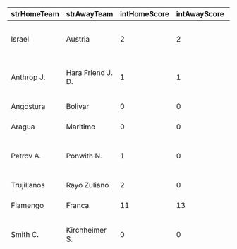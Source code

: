 | strHomeTeam   | strAwayTeam       | intHomeScore   | intAwayScore   | strStatus     | strCountry        | strLeague                          | strSport   | Rating   | TV Listing       |
|:--------------|:------------------|:---------------|:---------------|:--------------|:------------------|:-----------------------------------|:-----------|:---------|:-----------------|
| Israel        | Austria           | 2              | 2              | Set 5         | EUROPE            | Silver European League - Play Offs | volleyball | 58       | EuroVolleyTV     |
| Anthrop J.    | Hara Friend J. D. | 1              | 1              | Set 3         | ITF MEN - SINGLES | M15 San Diego, CA 3 (USA), hard    | tennis     | 34       | ITF Live Streams |
| Angostura     | Bolivar           | 0              | 0              | 69            | VENEZUELA         | Copa Venezuela                     | football   | 29       | -                |
| Aragua        | Maritimo          | 0              | 0              | 69            | VENEZUELA         | Copa Venezuela                     | football   | 23       | -                |
| Petrov A.     | Ponwith N.        | 1              | 0              | Set 2         | ITF MEN - SINGLES | M15 San Diego, CA 3 (USA), hard    | tennis     | 16       | ITF Live Streams |
| Trujillanos   | Rayo Zuliano      | 2              | 0              | 64            | VENEZUELA         | Copa Venezuela                     | football   | 6        | -                |
| Flamengo      | Franca            | 11             | 13             | 2nd Quarter 3 | BRAZIL            | NBB - Play Offs                    | basketball |          | YouTube          |
| Smith C.      | Kirchheimer S.    | 0              | 0              | Set 1         | ITF MEN - SINGLES | M15 San Diego, CA 3 (USA), hard    | tennis     |          | ITF Live Streams |
|               |                   |                |                |               |                   |                                    |            |          |                  |
|               |                   |                |                |               |                   |                                    |            |          |                  |
|               |                   |                |                |               |                   |                                    |            |          |                  |
|               |                   |                |                |               |                   |                                    |            |          |                  |
|               |                   |                |                |               |                   |                                    |            |          |                  |
|               |                   |                |                |               |                   |                                    |            |          |                  |
|               |                   |                |                |               |                   |                                    |            |          |                  |
|               |                   |                |                |               |                   |                                    |            |          |                  |
|               |                   |                |                |               |                   |                                    |            |          |                  |
|               |                   |                |                |               |                   |                                    |            |          |                  |
|               |                   |                |                |               |                   |                                    |            |          |                  |
|               |                   |                |                |               |                   |                                    |            |          |                  |
|               |                   |                |                |               |                   |                                    |            |          |                  |
|               |                   |                |                |               |                   |                                    |            |          |                  |
|               |                   |                |                |               |                   |                                    |            |          |                  |
|               |                   |                |                |               |                   |                                    |            |          |                  |
|               |                   |                |                |               |                   |                                    |            |          |                  |
|               |                   |                |                |               |                   |                                    |            |          |                  |
|               |                   |                |                |               |                   |                                    |            |          |                  |
|               |                   |                |                |               |                   |                                    |            |          |                  |
|               |                   |                |                |               |                   |                                    |            |          |                  |
|               |                   |                |                |               |                   |                                    |            |          |                  |
|               |                   |                |                |               |                   |                                    |            |          |                  |
|               |                   |                |                |               |                   |                                    |            |          |                  |
|               |                   |                |                |               |                   |                                    |            |          |                  |
|               |                   |                |                |               |                   |                                    |            |          |                  |
|               |                   |                |                |               |                   |                                    |            |          |                  |
|               |                   |                |                |               |                   |                                    |            |          |                  |
|               |                   |                |                |               |                   |                                    |            |          |                  |
|               |                   |                |                |               |                   |                                    |            |          |                  |
|               |                   |                |                |               |                   |                                    |            |          |                  |
|               |                   |                |                |               |                   |                                    |            |          |                  |
|               |                   |                |                |               |                   |                                    |            |          |                  |
|               |                   |                |                |               |                   |                                    |            |          |                  |
|               |                   |                |                |               |                   |                                    |            |          |                  |
|               |                   |                |                |               |                   |                                    |            |          |                  |
|               |                   |                |                |               |                   |                                    |            |          |                  |
|               |                   |                |                |               |                   |                                    |            |          |                  |
|               |                   |                |                |               |                   |                                    |            |          |                  |
|               |                   |                |                |               |                   |                                    |            |          |                  |
|               |                   |                |                |               |                   |                                    |            |          |                  |
|               |                   |                |                |               |                   |                                    |            |          |                  |
|               |                   |                |                |               |                   |                                    |            |          |                  |
|               |                   |                |                |               |                   |                                    |            |          |                  |
|               |                   |                |                |               |                   |                                    |            |          |                  |
|               |                   |                |                |               |                   |                                    |            |          |                  |
|               |                   |                |                |               |                   |                                    |            |          |                  |
|               |                   |                |                |               |                   |                                    |            |          |                  |
|               |                   |                |                |               |                   |                                    |            |          |                  |
|               |                   |                |                |               |                   |                                    |            |          |                  |
|               |                   |                |                |               |                   |                                    |            |          |                  |
|               |                   |                |                |               |                   |                                    |            |          |                  |
|               |                   |                |                |               |                   |                                    |            |          |                  |
|               |                   |                |                |               |                   |                                    |            |          |                  |
|               |                   |                |                |               |                   |                                    |            |          |                  |
|               |                   |                |                |               |                   |                                    |            |          |                  |
|               |                   |                |                |               |                   |                                    |            |          |                  |
|               |                   |                |                |               |                   |                                    |            |          |                  |
|               |                   |                |                |               |                   |                                    |            |          |                  |
|               |                   |                |                |               |                   |                                    |            |          |                  |
|               |                   |                |                |               |                   |                                    |            |          |                  |
|               |                   |                |                |               |                   |                                    |            |          |                  |
|               |                   |                |                |               |                   |                                    |            |          |                  |
|               |                   |                |                |               |                   |                                    |            |          |                  |
|               |                   |                |                |               |                   |                                    |            |          |                  |
|               |                   |                |                |               |                   |                                    |            |          |                  |
|               |                   |                |                |               |                   |                                    |            |          |                  |
|               |                   |                |                |               |                   |                                    |            |          |                  |
|               |                   |                |                |               |                   |                                    |            |          |                  |
|               |                   |                |                |               |                   |                                    |            |          |                  |
|               |                   |                |                |               |                   |                                    |            |          |                  |
|               |                   |                |                |               |                   |                                    |            |          |                  |
|               |                   |                |                |               |                   |                                    |            |          |                  |
|               |                   |                |                |               |                   |                                    |            |          |                  |
|               |                   |                |                |               |                   |                                    |            |          |                  |
|               |                   |                |                |               |                   |                                    |            |          |                  |
|               |                   |                |                |               |                   |                                    |            |          |                  |
|               |                   |                |                |               |                   |                                    |            |          |                  |
|               |                   |                |                |               |                   |                                    |            |          |                  |
|               |                   |                |                |               |                   |                                    |            |          |                  |
|               |                   |                |                |               |                   |                                    |            |          |                  |
|               |                   |                |                |               |                   |                                    |            |          |                  |
|               |                   |                |                |               |                   |                                    |            |          |                  |
|               |                   |                |                |               |                   |                                    |            |          |                  |
|               |                   |                |                |               |                   |                                    |            |          |                  |
|               |                   |                |                |               |                   |                                    |            |          |                  |
|               |                   |                |                |               |                   |                                    |            |          |                  |
|               |                   |                |                |               |                   |                                    |            |          |                  |
|               |                   |                |                |               |                   |                                    |            |          |                  |
|               |                   |                |                |               |                   |                                    |            |          |                  |
|               |                   |                |                |               |                   |                                    |            |          |                  |
|               |                   |                |                |               |                   |                                    |            |          |                  |
|               |                   |                |                |               |                   |                                    |            |          |                  |
|               |                   |                |                |               |                   |                                    |            |          |                  |
|               |                   |                |                |               |                   |                                    |            |          |                  |
|               |                   |                |                |               |                   |                                    |            |          |                  |
|               |                   |                |                |               |                   |                                    |            |          |                  |
|               |                   |                |                |               |                   |                                    |            |          |                  |
|               |                   |                |                |               |                   |                                    |            |          |                  |
|               |                   |                |                |               |                   |                                    |            |          |                  |
|               |                   |                |                |               |                   |                                    |            |          |                  |
|               |                   |                |                |               |                   |                                    |            |          |                  |
|               |                   |                |                |               |                   |                                    |            |          |                  |
|               |                   |                |                |               |                   |                                    |            |          |                  |
|               |                   |                |                |               |                   |                                    |            |          |                  |
|               |                   |                |                |               |                   |                                    |            |          |                  |
|               |                   |                |                |               |                   |                                    |            |          |                  |
|               |                   |                |                |               |                   |                                    |            |          |                  |
|               |                   |                |                |               |                   |                                    |            |          |                  |
|               |                   |                |                |               |                   |                                    |            |          |                  |
|               |                   |                |                |               |                   |                                    |            |          |                  |
|               |                   |                |                |               |                   |                                    |            |          |                  |
|               |                   |                |                |               |                   |                                    |            |          |                  |
|               |                   |                |                |               |                   |                                    |            |          |                  |
|               |                   |                |                |               |                   |                                    |            |          |                  |
|               |                   |                |                |               |                   |                                    |            |          |                  |
|               |                   |                |                |               |                   |                                    |            |          |                  |
|               |                   |                |                |               |                   |                                    |            |          |                  |
|               |                   |                |                |               |                   |                                    |            |          |                  |
|               |                   |                |                |               |                   |                                    |            |          |                  |
|               |                   |                |                |               |                   |                                    |            |          |                  |
|               |                   |                |                |               |                   |                                    |            |          |                  |
|               |                   |                |                |               |                   |                                    |            |          |                  |
|               |                   |                |                |               |                   |                                    |            |          |                  |
|               |                   |                |                |               |                   |                                    |            |          |                  |
|               |                   |                |                |               |                   |                                    |            |          |                  |
|               |                   |                |                |               |                   |                                    |            |          |                  |
|               |                   |                |                |               |                   |                                    |            |          |                  |
|               |                   |                |                |               |                   |                                    |            |          |                  |
|               |                   |                |                |               |                   |                                    |            |          |                  |
|               |                   |                |                |               |                   |                                    |            |          |                  |
|               |                   |                |                |               |                   |                                    |            |          |                  |
|               |                   |                |                |               |                   |                                    |            |          |                  |
|               |                   |                |                |               |                   |                                    |            |          |                  |
|               |                   |                |                |               |                   |                                    |            |          |                  |
|               |                   |                |                |               |                   |                                    |            |          |                  |
|               |                   |                |                |               |                   |                                    |            |          |                  |
|               |                   |                |                |               |                   |                                    |            |          |                  |
|               |                   |                |                |               |                   |                                    |            |          |                  |
|               |                   |                |                |               |                   |                                    |            |          |                  |
|               |                   |                |                |               |                   |                                    |            |          |                  |
|               |                   |                |                |               |                   |                                    |            |          |                  |
|               |                   |                |                |               |                   |                                    |            |          |                  |
|               |                   |                |                |               |                   |                                    |            |          |                  |
|               |                   |                |                |               |                   |                                    |            |          |                  |
|               |                   |                |                |               |                   |                                    |            |          |                  |
|               |                   |                |                |               |                   |                                    |            |          |                  |
|               |                   |                |                |               |                   |                                    |            |          |                  |
|               |                   |                |                |               |                   |                                    |            |          |                  |
|               |                   |                |                |               |                   |                                    |            |          |                  |
|               |                   |                |                |               |                   |                                    |            |          |                  |
|               |                   |                |                |               |                   |                                    |            |          |                  |
|               |                   |                |                |               |                   |                                    |            |          |                  |
|               |                   |                |                |               |                   |                                    |            |          |                  |
|               |                   |                |                |               |                   |                                    |            |          |                  |
|               |                   |                |                |               |                   |                                    |            |          |                  |
|               |                   |                |                |               |                   |                                    |            |          |                  |
|               |                   |                |                |               |                   |                                    |            |          |                  |
|               |                   |                |                |               |                   |                                    |            |          |                  |
|               |                   |                |                |               |                   |                                    |            |          |                  |
|               |                   |                |                |               |                   |                                    |            |          |                  |
|               |                   |                |                |               |                   |                                    |            |          |                  |
|               |                   |                |                |               |                   |                                    |            |          |                  |
|               |                   |                |                |               |                   |                                    |            |          |                  |
|               |                   |                |                |               |                   |                                    |            |          |                  |
|               |                   |                |                |               |                   |                                    |            |          |                  |
|               |                   |                |                |               |                   |                                    |            |          |                  |
|               |                   |                |                |               |                   |                                    |            |          |                  |
|               |                   |                |                |               |                   |                                    |            |          |                  |
|               |                   |                |                |               |                   |                                    |            |          |                  |
|               |                   |                |                |               |                   |                                    |            |          |                  |
|               |                   |                |                |               |                   |                                    |            |          |                  |
|               |                   |                |                |               |                   |                                    |            |          |                  |
|               |                   |                |                |               |                   |                                    |            |          |                  |
|               |                   |                |                |               |                   |                                    |            |          |                  |
|               |                   |                |                |               |                   |                                    |            |          |                  |
|               |                   |                |                |               |                   |                                    |            |          |                  |
|               |                   |                |                |               |                   |                                    |            |          |                  |
|               |                   |                |                |               |                   |                                    |            |          |                  |
|               |                   |                |                |               |                   |                                    |            |          |                  |
|               |                   |                |                |               |                   |                                    |            |          |                  |
|               |                   |                |                |               |                   |                                    |            |          |                  |
|               |                   |                |                |               |                   |                                    |            |          |                  |
|               |                   |                |                |               |                   |                                    |            |          |                  |
|               |                   |                |                |               |                   |                                    |            |          |                  |
|               |                   |                |                |               |                   |                                    |            |          |                  |
|               |                   |                |                |               |                   |                                    |            |          |                  |
|               |                   |                |                |               |                   |                                    |            |          |                  |
|               |                   |                |                |               |                   |                                    |            |          |                  |
|               |                   |                |                |               |                   |                                    |            |          |                  |
|               |                   |                |                |               |                   |                                    |            |          |                  |
|               |                   |                |                |               |                   |                                    |            |          |                  |
|               |                   |                |                |               |                   |                                    |            |          |                  |
|               |                   |                |                |               |                   |                                    |            |          |                  |
|               |                   |                |                |               |                   |                                    |            |          |                  |
|               |                   |                |                |               |                   |                                    |            |          |                  |
|               |                   |                |                |               |                   |                                    |            |          |                  |
|               |                   |                |                |               |                   |                                    |            |          |                  |
|               |                   |                |                |               |                   |                                    |            |          |                  |
|               |                   |                |                |               |                   |                                    |            |          |                  |
|               |                   |                |                |               |                   |                                    |            |          |                  |
|               |                   |                |                |               |                   |                                    |            |          |                  |
|               |                   |                |                |               |                   |                                    |            |          |                  |
|               |                   |                |                |               |                   |                                    |            |          |                  |
|               |                   |                |                |               |                   |                                    |            |          |                  |
|               |                   |                |                |               |                   |                                    |            |          |                  |
|               |                   |                |                |               |                   |                                    |            |          |                  |
|               |                   |                |                |               |                   |                                    |            |          |                  |
|               |                   |                |                |               |                   |                                    |            |          |                  |
|               |                   |                |                |               |                   |                                    |            |          |                  |
|               |                   |                |                |               |                   |                                    |            |          |                  |
|               |                   |                |                |               |                   |                                    |            |          |                  |
|               |                   |                |                |               |                   |                                    |            |          |                  |
|               |                   |                |                |               |                   |                                    |            |          |                  |
|               |                   |                |                |               |                   |                                    |            |          |                  |
|               |                   |                |                |               |                   |                                    |            |          |                  |
|               |                   |                |                |               |                   |                                    |            |          |                  |
|               |                   |                |                |               |                   |                                    |            |          |                  |
|               |                   |                |                |               |                   |                                    |            |          |                  |
|               |                   |                |                |               |                   |                                    |            |          |                  |
|               |                   |                |                |               |                   |                                    |            |          |                  |
|               |                   |                |                |               |                   |                                    |            |          |                  |
|               |                   |                |                |               |                   |                                    |            |          |                  |
|               |                   |                |                |               |                   |                                    |            |          |                  |
|               |                   |                |                |               |                   |                                    |            |          |                  |
|               |                   |                |                |               |                   |                                    |            |          |                  |
|               |                   |                |                |               |                   |                                    |            |          |                  |
|               |                   |                |                |               |                   |                                    |            |          |                  |
|               |                   |                |                |               |                   |                                    |            |          |                  |
|               |                   |                |                |               |                   |                                    |            |          |                  |
|               |                   |                |                |               |                   |                                    |            |          |                  |
|               |                   |                |                |               |                   |                                    |            |          |                  |
|               |                   |                |                |               |                   |                                    |            |          |                  |
|               |                   |                |                |               |                   |                                    |            |          |                  |
|               |                   |                |                |               |                   |                                    |            |          |                  |
|               |                   |                |                |               |                   |                                    |            |          |                  |
|               |                   |                |                |               |                   |                                    |            |          |                  |
|               |                   |                |                |               |                   |                                    |            |          |                  |
|               |                   |                |                |               |                   |                                    |            |          |                  |
|               |                   |                |                |               |                   |                                    |            |          |                  |
|               |                   |                |                |               |                   |                                    |            |          |                  |
|               |                   |                |                |               |                   |                                    |            |          |                  |
|               |                   |                |                |               |                   |                                    |            |          |                  |
|               |                   |                |                |               |                   |                                    |            |          |                  |
|               |                   |                |                |               |                   |                                    |            |          |                  |
|               |                   |                |                |               |                   |                                    |            |          |                  |
|               |                   |                |                |               |                   |                                    |            |          |                  |
|               |                   |                |                |               |                   |                                    |            |          |                  |
|               |                   |                |                |               |                   |                                    |            |          |                  |
|               |                   |                |                |               |                   |                                    |            |          |                  |
|               |                   |                |                |               |                   |                                    |            |          |                  |
|               |                   |                |                |               |                   |                                    |            |          |                  |
|               |                   |                |                |               |                   |                                    |            |          |                  |
|               |                   |                |                |               |                   |                                    |            |          |                  |
|               |                   |                |                |               |                   |                                    |            |          |                  |
|               |                   |                |                |               |                   |                                    |            |          |                  |
|               |                   |                |                |               |                   |                                    |            |          |                  |
|               |                   |                |                |               |                   |                                    |            |          |                  |
|               |                   |                |                |               |                   |                                    |            |          |                  |
|               |                   |                |                |               |                   |                                    |            |          |                  |
|               |                   |                |                |               |                   |                                    |            |          |                  |
|               |                   |                |                |               |                   |                                    |            |          |                  |
|               |                   |                |                |               |                   |                                    |            |          |                  |
|               |                   |                |                |               |                   |                                    |            |          |                  |
|               |                   |                |                |               |                   |                                    |            |          |                  |
|               |                   |                |                |               |                   |                                    |            |          |                  |
|               |                   |                |                |               |                   |                                    |            |          |                  |
|               |                   |                |                |               |                   |                                    |            |          |                  |
|               |                   |                |                |               |                   |                                    |            |          |                  |
|               |                   |                |                |               |                   |                                    |            |          |                  |
|               |                   |                |                |               |                   |                                    |            |          |                  |
|               |                   |                |                |               |                   |                                    |            |          |                  |
|               |                   |                |                |               |                   |                                    |            |          |                  |
|               |                   |                |                |               |                   |                                    |            |          |                  |
|               |                   |                |                |               |                   |                                    |            |          |                  |
|               |                   |                |                |               |                   |                                    |            |          |                  |
|               |                   |                |                |               |                   |                                    |            |          |                  |
|               |                   |                |                |               |                   |                                    |            |          |                  |
|               |                   |                |                |               |                   |                                    |            |          |                  |
|               |                   |                |                |               |                   |                                    |            |          |                  |
|               |                   |                |                |               |                   |                                    |            |          |                  |
|               |                   |                |                |               |                   |                                    |            |          |                  |
|               |                   |                |                |               |                   |                                    |            |          |                  |
|               |                   |                |                |               |                   |                                    |            |          |                  |
|               |                   |                |                |               |                   |                                    |            |          |                  |
|               |                   |                |                |               |                   |                                    |            |          |                  |
|               |                   |                |                |               |                   |                                    |            |          |                  |
|               |                   |                |                |               |                   |                                    |            |          |                  |
|               |                   |                |                |               |                   |                                    |            |          |                  |
|               |                   |                |                |               |                   |                                    |            |          |                  |
|               |                   |                |                |               |                   |                                    |            |          |                  |
|               |                   |                |                |               |                   |                                    |            |          |                  |
|               |                   |                |                |               |                   |                                    |            |          |                  |
|               |                   |                |                |               |                   |                                    |            |          |                  |
|               |                   |                |                |               |                   |                                    |            |          |                  |
|               |                   |                |                |               |                   |                                    |            |          |                  |
|               |                   |                |                |               |                   |                                    |            |          |                  |
|               |                   |                |                |               |                   |                                    |            |          |                  |
|               |                   |                |                |               |                   |                                    |            |          |                  |
|               |                   |                |                |               |                   |                                    |            |          |                  |
|               |                   |                |                |               |                   |                                    |            |          |                  |
|               |                   |                |                |               |                   |                                    |            |          |                  |
|               |                   |                |                |               |                   |                                    |            |          |                  |
|               |                   |                |                |               |                   |                                    |            |          |                  |
|               |                   |                |                |               |                   |                                    |            |          |                  |
|               |                   |                |                |               |                   |                                    |            |          |                  |
|               |                   |                |                |               |                   |                                    |            |          |                  |
|               |                   |                |                |               |                   |                                    |            |          |                  |
|               |                   |                |                |               |                   |                                    |            |          |                  |
|               |                   |                |                |               |                   |                                    |            |          |                  |
|               |                   |                |                |               |                   |                                    |            |          |                  |
|               |                   |                |                |               |                   |                                    |            |          |                  |
|               |                   |                |                |               |                   |                                    |            |          |                  |
|               |                   |                |                |               |                   |                                    |            |          |                  |
|               |                   |                |                |               |                   |                                    |            |          |                  |
|               |                   |                |                |               |                   |                                    |            |          |                  |
|               |                   |                |                |               |                   |                                    |            |          |                  |
|               |                   |                |                |               |                   |                                    |            |          |                  |
|               |                   |                |                |               |                   |                                    |            |          |                  |
|               |                   |                |                |               |                   |                                    |            |          |                  |
|               |                   |                |                |               |                   |                                    |            |          |                  |
|               |                   |                |                |               |                   |                                    |            |          |                  |
|               |                   |                |                |               |                   |                                    |            |          |                  |
|               |                   |                |                |               |                   |                                    |            |          |                  |
|               |                   |                |                |               |                   |                                    |            |          |                  |
|               |                   |                |                |               |                   |                                    |            |          |                  |
|               |                   |                |                |               |                   |                                    |            |          |                  |
|               |                   |                |                |               |                   |                                    |            |          |                  |
|               |                   |                |                |               |                   |                                    |            |          |                  |
|               |                   |                |                |               |                   |                                    |            |          |                  |
|               |                   |                |                |               |                   |                                    |            |          |                  |
|               |                   |                |                |               |                   |                                    |            |          |                  |
|               |                   |                |                |               |                   |                                    |            |          |                  |
|               |                   |                |                |               |                   |                                    |            |          |                  |
|               |                   |                |                |               |                   |                                    |            |          |                  |
|               |                   |                |                |               |                   |                                    |            |          |                  |
|               |                   |                |                |               |                   |                                    |            |          |                  |
|               |                   |                |                |               |                   |                                    |            |          |                  |
|               |                   |                |                |               |                   |                                    |            |          |                  |
|               |                   |                |                |               |                   |                                    |            |          |                  |
|               |                   |                |                |               |                   |                                    |            |          |                  |
|               |                   |                |                |               |                   |                                    |            |          |                  |
|               |                   |                |                |               |                   |                                    |            |          |                  |
|               |                   |                |                |               |                   |                                    |            |          |                  |
|               |                   |                |                |               |                   |                                    |            |          |                  |
|               |                   |                |                |               |                   |                                    |            |          |                  |
|               |                   |                |                |               |                   |                                    |            |          |                  |
|               |                   |                |                |               |                   |                                    |            |          |                  |
|               |                   |                |                |               |                   |                                    |            |          |                  |
|               |                   |                |                |               |                   |                                    |            |          |                  |
|               |                   |                |                |               |                   |                                    |            |          |                  |
|               |                   |                |                |               |                   |                                    |            |          |                  |
|               |                   |                |                |               |                   |                                    |            |          |                  |
|               |                   |                |                |               |                   |                                    |            |          |                  |
|               |                   |                |                |               |                   |                                    |            |          |                  |
|               |                   |                |                |               |                   |                                    |            |          |                  |
|               |                   |                |                |               |                   |                                    |            |          |                  |
|               |                   |                |                |               |                   |                                    |            |          |                  |
|               |                   |                |                |               |                   |                                    |            |          |                  |
|               |                   |                |                |               |                   |                                    |            |          |                  |
|               |                   |                |                |               |                   |                                    |            |          |                  |
|               |                   |                |                |               |                   |                                    |            |          |                  |
|               |                   |                |                |               |                   |                                    |            |          |                  |
|               |                   |                |                |               |                   |                                    |            |          |                  |
|               |                   |                |                |               |                   |                                    |            |          |                  |
|               |                   |                |                |               |                   |                                    |            |          |                  |
|               |                   |                |                |               |                   |                                    |            |          |                  |
|               |                   |                |                |               |                   |                                    |            |          |                  |
|               |                   |                |                |               |                   |                                    |            |          |                  |
|               |                   |                |                |               |                   |                                    |            |          |                  |
|               |                   |                |                |               |                   |                                    |            |          |                  |
|               |                   |                |                |               |                   |                                    |            |          |                  |
|               |                   |                |                |               |                   |                                    |            |          |                  |
|               |                   |                |                |               |                   |                                    |            |          |                  |
|               |                   |                |                |               |                   |                                    |            |          |                  |
|               |                   |                |                |               |                   |                                    |            |          |                  |
|               |                   |                |                |               |                   |                                    |            |          |                  |
|               |                   |                |                |               |                   |                                    |            |          |                  |
|               |                   |                |                |               |                   |                                    |            |          |                  |
|               |                   |                |                |               |                   |                                    |            |          |                  |
|               |                   |                |                |               |                   |                                    |            |          |                  |
|               |                   |                |                |               |                   |                                    |            |          |                  |
|               |                   |                |                |               |                   |                                    |            |          |                  |
|               |                   |                |                |               |                   |                                    |            |          |                  |
|               |                   |                |                |               |                   |                                    |            |          |                  |
|               |                   |                |                |               |                   |                                    |            |          |                  |
|               |                   |                |                |               |                   |                                    |            |          |                  |
|               |                   |                |                |               |                   |                                    |            |          |                  |
|               |                   |                |                |               |                   |                                    |            |          |                  |
|               |                   |                |                |               |                   |                                    |            |          |                  |
|               |                   |                |                |               |                   |                                    |            |          |                  |
|               |                   |                |                |               |                   |                                    |            |          |                  |
|               |                   |                |                |               |                   |                                    |            |          |                  |
|               |                   |                |                |               |                   |                                    |            |          |                  |
|               |                   |                |                |               |                   |                                    |            |          |                  |
|               |                   |                |                |               |                   |                                    |            |          |                  |
|               |                   |                |                |               |                   |                                    |            |          |                  |
|               |                   |                |                |               |                   |                                    |            |          |                  |
|               |                   |                |                |               |                   |                                    |            |          |                  |
|               |                   |                |                |               |                   |                                    |            |          |                  |
|               |                   |                |                |               |                   |                                    |            |          |                  |
|               |                   |                |                |               |                   |                                    |            |          |                  |
|               |                   |                |                |               |                   |                                    |            |          |                  |
|               |                   |                |                |               |                   |                                    |            |          |                  |
|               |                   |                |                |               |                   |                                    |            |          |                  |
|               |                   |                |                |               |                   |                                    |            |          |                  |
|               |                   |                |                |               |                   |                                    |            |          |                  |
|               |                   |                |                |               |                   |                                    |            |          |                  |
|               |                   |                |                |               |                   |                                    |            |          |                  |
|               |                   |                |                |               |                   |                                    |            |          |                  |
|               |                   |                |                |               |                   |                                    |            |          |                  |
|               |                   |                |                |               |                   |                                    |            |          |                  |
|               |                   |                |                |               |                   |                                    |            |          |                  |
|               |                   |                |                |               |                   |                                    |            |          |                  |
|               |                   |                |                |               |                   |                                    |            |          |                  |
|               |                   |                |                |               |                   |                                    |            |          |                  |
|               |                   |                |                |               |                   |                                    |            |          |                  |
|               |                   |                |                |               |                   |                                    |            |          |                  |
|               |                   |                |                |               |                   |                                    |            |          |                  |
|               |                   |                |                |               |                   |                                    |            |          |                  |
|               |                   |                |                |               |                   |                                    |            |          |                  |
|               |                   |                |                |               |                   |                                    |            |          |                  |
|               |                   |                |                |               |                   |                                    |            |          |                  |
|               |                   |                |                |               |                   |                                    |            |          |                  |
|               |                   |                |                |               |                   |                                    |            |          |                  |
|               |                   |                |                |               |                   |                                    |            |          |                  |
|               |                   |                |                |               |                   |                                    |            |          |                  |
|               |                   |                |                |               |                   |                                    |            |          |                  |
|               |                   |                |                |               |                   |                                    |            |          |                  |
|               |                   |                |                |               |                   |                                    |            |          |                  |
|               |                   |                |                |               |                   |                                    |            |          |                  |
|               |                   |                |                |               |                   |                                    |            |          |                  |
|               |                   |                |                |               |                   |                                    |            |          |                  |
|               |                   |                |                |               |                   |                                    |            |          |                  |
|               |                   |                |                |               |                   |                                    |            |          |                  |
|               |                   |                |                |               |                   |                                    |            |          |                  |
|               |                   |                |                |               |                   |                                    |            |          |                  |
|               |                   |                |                |               |                   |                                    |            |          |                  |
|               |                   |                |                |               |                   |                                    |            |          |                  |
|               |                   |                |                |               |                   |                                    |            |          |                  |
|               |                   |                |                |               |                   |                                    |            |          |                  |
|               |                   |                |                |               |                   |                                    |            |          |                  |
|               |                   |                |                |               |                   |                                    |            |          |                  |
|               |                   |                |                |               |                   |                                    |            |          |                  |
|               |                   |                |                |               |                   |                                    |            |          |                  |
|               |                   |                |                |               |                   |                                    |            |          |                  |
|               |                   |                |                |               |                   |                                    |            |          |                  |
|               |                   |                |                |               |                   |                                    |            |          |                  |
|               |                   |                |                |               |                   |                                    |            |          |                  |
|               |                   |                |                |               |                   |                                    |            |          |                  |
|               |                   |                |                |               |                   |                                    |            |          |                  |
|               |                   |                |                |               |                   |                                    |            |          |                  |
|               |                   |                |                |               |                   |                                    |            |          |                  |
|               |                   |                |                |               |                   |                                    |            |          |                  |
|               |                   |                |                |               |                   |                                    |            |          |                  |
|               |                   |                |                |               |                   |                                    |            |          |                  |
|               |                   |                |                |               |                   |                                    |            |          |                  |
|               |                   |                |                |               |                   |                                    |            |          |                  |
|               |                   |                |                |               |                   |                                    |            |          |                  |
|               |                   |                |                |               |                   |                                    |            |          |                  |
|               |                   |                |                |               |                   |                                    |            |          |                  |
|               |                   |                |                |               |                   |                                    |            |          |                  |
|               |                   |                |                |               |                   |                                    |            |          |                  |
|               |                   |                |                |               |                   |                                    |            |          |                  |
|               |                   |                |                |               |                   |                                    |            |          |                  |
|               |                   |                |                |               |                   |                                    |            |          |                  |
|               |                   |                |                |               |                   |                                    |            |          |                  |
|               |                   |                |                |               |                   |                                    |            |          |                  |
|               |                   |                |                |               |                   |                                    |            |          |                  |
|               |                   |                |                |               |                   |                                    |            |          |                  |
|               |                   |                |                |               |                   |                                    |            |          |                  |
|               |                   |                |                |               |                   |                                    |            |          |                  |
|               |                   |                |                |               |                   |                                    |            |          |                  |
|               |                   |                |                |               |                   |                                    |            |          |                  |
|               |                   |                |                |               |                   |                                    |            |          |                  |
|               |                   |                |                |               |                   |                                    |            |          |                  |
|               |                   |                |                |               |                   |                                    |            |          |                  |
|               |                   |                |                |               |                   |                                    |            |          |                  |
|               |                   |                |                |               |                   |                                    |            |          |                  |
|               |                   |                |                |               |                   |                                    |            |          |                  |
|               |                   |                |                |               |                   |                                    |            |          |                  |
|               |                   |                |                |               |                   |                                    |            |          |                  |
|               |                   |                |                |               |                   |                                    |            |          |                  |
|               |                   |                |                |               |                   |                                    |            |          |                  |
|               |                   |                |                |               |                   |                                    |            |          |                  |
|               |                   |                |                |               |                   |                                    |            |          |                  |
|               |                   |                |                |               |                   |                                    |            |          |                  |
|               |                   |                |                |               |                   |                                    |            |          |                  |
|               |                   |                |                |               |                   |                                    |            |          |                  |
|               |                   |                |                |               |                   |                                    |            |          |                  |
|               |                   |                |                |               |                   |                                    |            |          |                  |
|               |                   |                |                |               |                   |                                    |            |          |                  |
|               |                   |                |                |               |                   |                                    |            |          |                  |
|               |                   |                |                |               |                   |                                    |            |          |                  |
|               |                   |                |                |               |                   |                                    |            |          |                  |
|               |                   |                |                |               |                   |                                    |            |          |                  |
|               |                   |                |                |               |                   |                                    |            |          |                  |
|               |                   |                |                |               |                   |                                    |            |          |                  |
|               |                   |                |                |               |                   |                                    |            |          |                  |
|               |                   |                |                |               |                   |                                    |            |          |                  |
|               |                   |                |                |               |                   |                                    |            |          |                  |
|               |                   |                |                |               |                   |                                    |            |          |                  |
|               |                   |                |                |               |                   |                                    |            |          |                  |
|               |                   |                |                |               |                   |                                    |            |          |                  |
|               |                   |                |                |               |                   |                                    |            |          |                  |
|               |                   |                |                |               |                   |                                    |            |          |                  |
|               |                   |                |                |               |                   |                                    |            |          |                  |
|               |                   |                |                |               |                   |                                    |            |          |                  |
|               |                   |                |                |               |                   |                                    |            |          |                  |
|               |                   |                |                |               |                   |                                    |            |          |                  |
|               |                   |                |                |               |                   |                                    |            |          |                  |
|               |                   |                |                |               |                   |                                    |            |          |                  |
|               |                   |                |                |               |                   |                                    |            |          |                  |
|               |                   |                |                |               |                   |                                    |            |          |                  |
|               |                   |                |                |               |                   |                                    |            |          |                  |
|               |                   |                |                |               |                   |                                    |            |          |                  |
|               |                   |                |                |               |                   |                                    |            |          |                  |
|               |                   |                |                |               |                   |                                    |            |          |                  |
|               |                   |                |                |               |                   |                                    |            |          |                  |
|               |                   |                |                |               |                   |                                    |            |          |                  |
|               |                   |                |                |               |                   |                                    |            |          |                  |
|               |                   |                |                |               |                   |                                    |            |          |                  |
|               |                   |                |                |               |                   |                                    |            |          |                  |
|               |                   |                |                |               |                   |                                    |            |          |                  |
|               |                   |                |                |               |                   |                                    |            |          |                  |
|               |                   |                |                |               |                   |                                    |            |          |                  |
|               |                   |                |                |               |                   |                                    |            |          |                  |
|               |                   |                |                |               |                   |                                    |            |          |                  |
|               |                   |                |                |               |                   |                                    |            |          |                  |
|               |                   |                |                |               |                   |                                    |            |          |                  |
|               |                   |                |                |               |                   |                                    |            |          |                  |
|               |                   |                |                |               |                   |                                    |            |          |                  |
|               |                   |                |                |               |                   |                                    |            |          |                  |
|               |                   |                |                |               |                   |                                    |            |          |                  |
|               |                   |                |                |               |                   |                                    |            |          |                  |
|               |                   |                |                |               |                   |                                    |            |          |                  |
|               |                   |                |                |               |                   |                                    |            |          |                  |
|               |                   |                |                |               |                   |                                    |            |          |                  |
|               |                   |                |                |               |                   |                                    |            |          |                  |
|               |                   |                |                |               |                   |                                    |            |          |                  |
|               |                   |                |                |               |                   |                                    |            |          |                  |
|               |                   |                |                |               |                   |                                    |            |          |                  |
|               |                   |                |                |               |                   |                                    |            |          |                  |
|               |                   |                |                |               |                   |                                    |            |          |                  |
|               |                   |                |                |               |                   |                                    |            |          |                  |
|               |                   |                |                |               |                   |                                    |            |          |                  |
|               |                   |                |                |               |                   |                                    |            |          |                  |
|               |                   |                |                |               |                   |                                    |            |          |                  |
|               |                   |                |                |               |                   |                                    |            |          |                  |
|               |                   |                |                |               |                   |                                    |            |          |                  |
|               |                   |                |                |               |                   |                                    |            |          |                  |
|               |                   |                |                |               |                   |                                    |            |          |                  |
|               |                   |                |                |               |                   |                                    |            |          |                  |
|               |                   |                |                |               |                   |                                    |            |          |                  |
|               |                   |                |                |               |                   |                                    |            |          |                  |
|               |                   |                |                |               |                   |                                    |            |          |                  |
|               |                   |                |                |               |                   |                                    |            |          |                  |
|               |                   |                |                |               |                   |                                    |            |          |                  |
|               |                   |                |                |               |                   |                                    |            |          |                  |
|               |                   |                |                |               |                   |                                    |            |          |                  |
|               |                   |                |                |               |                   |                                    |            |          |                  |
|               |                   |                |                |               |                   |                                    |            |          |                  |
|               |                   |                |                |               |                   |                                    |            |          |                  |
|               |                   |                |                |               |                   |                                    |            |          |                  |
|               |                   |                |                |               |                   |                                    |            |          |                  |
|               |                   |                |                |               |                   |                                    |            |          |                  |
|               |                   |                |                |               |                   |                                    |            |          |                  |
|               |                   |                |                |               |                   |                                    |            |          |                  |
|               |                   |                |                |               |                   |                                    |            |          |                  |
|               |                   |                |                |               |                   |                                    |            |          |                  |
|               |                   |                |                |               |                   |                                    |            |          |                  |
|               |                   |                |                |               |                   |                                    |            |          |                  |
|               |                   |                |                |               |                   |                                    |            |          |                  |
|               |                   |                |                |               |                   |                                    |            |          |                  |
|               |                   |                |                |               |                   |                                    |            |          |                  |
|               |                   |                |                |               |                   |                                    |            |          |                  |
|               |                   |                |                |               |                   |                                    |            |          |                  |
|               |                   |                |                |               |                   |                                    |            |          |                  |
|               |                   |                |                |               |                   |                                    |            |          |                  |
|               |                   |                |                |               |                   |                                    |            |          |                  |
|               |                   |                |                |               |                   |                                    |            |          |                  |
|               |                   |                |                |               |                   |                                    |            |          |                  |
|               |                   |                |                |               |                   |                                    |            |          |                  |
|               |                   |                |                |               |                   |                                    |            |          |                  |
|               |                   |                |                |               |                   |                                    |            |          |                  |
|               |                   |                |                |               |                   |                                    |            |          |                  |
|               |                   |                |                |               |                   |                                    |            |          |                  |
|               |                   |                |                |               |                   |                                    |            |          |                  |
|               |                   |                |                |               |                   |                                    |            |          |                  |
|               |                   |                |                |               |                   |                                    |            |          |                  |
|               |                   |                |                |               |                   |                                    |            |          |                  |
|               |                   |                |                |               |                   |                                    |            |          |                  |
|               |                   |                |                |               |                   |                                    |            |          |                  |
|               |                   |                |                |               |                   |                                    |            |          |                  |
|               |                   |                |                |               |                   |                                    |            |          |                  |
|               |                   |                |                |               |                   |                                    |            |          |                  |
|               |                   |                |                |               |                   |                                    |            |          |                  |
|               |                   |                |                |               |                   |                                    |            |          |                  |
|               |                   |                |                |               |                   |                                    |            |          |                  |
|               |                   |                |                |               |                   |                                    |            |          |                  |
|               |                   |                |                |               |                   |                                    |            |          |                  |
|               |                   |                |                |               |                   |                                    |            |          |                  |
|               |                   |                |                |               |                   |                                    |            |          |                  |
|               |                   |                |                |               |                   |                                    |            |          |                  |
|               |                   |                |                |               |                   |                                    |            |          |                  |
|               |                   |                |                |               |                   |                                    |            |          |                  |
|               |                   |                |                |               |                   |                                    |            |          |                  |
|               |                   |                |                |               |                   |                                    |            |          |                  |
|               |                   |                |                |               |                   |                                    |            |          |                  |
|               |                   |                |                |               |                   |                                    |            |          |                  |
|               |                   |                |                |               |                   |                                    |            |          |                  |
|               |                   |                |                |               |                   |                                    |            |          |                  |
|               |                   |                |                |               |                   |                                    |            |          |                  |
|               |                   |                |                |               |                   |                                    |            |          |                  |
|               |                   |                |                |               |                   |                                    |            |          |                  |
|               |                   |                |                |               |                   |                                    |            |          |                  |
|               |                   |                |                |               |                   |                                    |            |          |                  |
|               |                   |                |                |               |                   |                                    |            |          |                  |
|               |                   |                |                |               |                   |                                    |            |          |                  |
|               |                   |                |                |               |                   |                                    |            |          |                  |
|               |                   |                |                |               |                   |                                    |            |          |                  |
|               |                   |                |                |               |                   |                                    |            |          |                  |
|               |                   |                |                |               |                   |                                    |            |          |                  |
|               |                   |                |                |               |                   |                                    |            |          |                  |
|               |                   |                |                |               |                   |                                    |            |          |                  |
|               |                   |                |                |               |                   |                                    |            |          |                  |
|               |                   |                |                |               |                   |                                    |            |          |                  |
|               |                   |                |                |               |                   |                                    |            |          |                  |
|               |                   |                |                |               |                   |                                    |            |          |                  |
|               |                   |                |                |               |                   |                                    |            |          |                  |
|               |                   |                |                |               |                   |                                    |            |          |                  |
|               |                   |                |                |               |                   |                                    |            |          |                  |
|               |                   |                |                |               |                   |                                    |            |          |                  |
|               |                   |                |                |               |                   |                                    |            |          |                  |
|               |                   |                |                |               |                   |                                    |            |          |                  |
|               |                   |                |                |               |                   |                                    |            |          |                  |
|               |                   |                |                |               |                   |                                    |            |          |                  |
|               |                   |                |                |               |                   |                                    |            |          |                  |
|               |                   |                |                |               |                   |                                    |            |          |                  |
|               |                   |                |                |               |                   |                                    |            |          |                  |
|               |                   |                |                |               |                   |                                    |            |          |                  |
|               |                   |                |                |               |                   |                                    |            |          |                  |
|               |                   |                |                |               |                   |                                    |            |          |                  |
|               |                   |                |                |               |                   |                                    |            |          |                  |
|               |                   |                |                |               |                   |                                    |            |          |                  |
|               |                   |                |                |               |                   |                                    |            |          |                  |
|               |                   |                |                |               |                   |                                    |            |          |                  |
|               |                   |                |                |               |                   |                                    |            |          |                  |
|               |                   |                |                |               |                   |                                    |            |          |                  |
|               |                   |                |                |               |                   |                                    |            |          |                  |
|               |                   |                |                |               |                   |                                    |            |          |                  |
|               |                   |                |                |               |                   |                                    |            |          |                  |
|               |                   |                |                |               |                   |                                    |            |          |                  |
|               |                   |                |                |               |                   |                                    |            |          |                  |
|               |                   |                |                |               |                   |                                    |            |          |                  |
|               |                   |                |                |               |                   |                                    |            |          |                  |
|               |                   |                |                |               |                   |                                    |            |          |                  |
|               |                   |                |                |               |                   |                                    |            |          |                  |
|               |                   |                |                |               |                   |                                    |            |          |                  |
|               |                   |                |                |               |                   |                                    |            |          |                  |
|               |                   |                |                |               |                   |                                    |            |          |                  |
|               |                   |                |                |               |                   |                                    |            |          |                  |
|               |                   |                |                |               |                   |                                    |            |          |                  |
|               |                   |                |                |               |                   |                                    |            |          |                  |
|               |                   |                |                |               |                   |                                    |            |          |                  |
|               |                   |                |                |               |                   |                                    |            |          |                  |
|               |                   |                |                |               |                   |                                    |            |          |                  |
|               |                   |                |                |               |                   |                                    |            |          |                  |
|               |                   |                |                |               |                   |                                    |            |          |                  |
|               |                   |                |                |               |                   |                                    |            |          |                  |
|               |                   |                |                |               |                   |                                    |            |          |                  |
|               |                   |                |                |               |                   |                                    |            |          |                  |
|               |                   |                |                |               |                   |                                    |            |          |                  |
|               |                   |                |                |               |                   |                                    |            |          |                  |
|               |                   |                |                |               |                   |                                    |            |          |                  |
|               |                   |                |                |               |                   |                                    |            |          |                  |
|               |                   |                |                |               |                   |                                    |            |          |                  |
|               |                   |                |                |               |                   |                                    |            |          |                  |
|               |                   |                |                |               |                   |                                    |            |          |                  |
|               |                   |                |                |               |                   |                                    |            |          |                  |
|               |                   |                |                |               |                   |                                    |            |          |                  |
|               |                   |                |                |               |                   |                                    |            |          |                  |
|               |                   |                |                |               |                   |                                    |            |          |                  |
|               |                   |                |                |               |                   |                                    |            |          |                  |
|               |                   |                |                |               |                   |                                    |            |          |                  |
|               |                   |                |                |               |                   |                                    |            |          |                  |
|               |                   |                |                |               |                   |                                    |            |          |                  |
|               |                   |                |                |               |                   |                                    |            |          |                  |
|               |                   |                |                |               |                   |                                    |            |          |                  |
|               |                   |                |                |               |                   |                                    |            |          |                  |
|               |                   |                |                |               |                   |                                    |            |          |                  |
|               |                   |                |                |               |                   |                                    |            |          |                  |
|               |                   |                |                |               |                   |                                    |            |          |                  |
|               |                   |                |                |               |                   |                                    |            |          |                  |
|               |                   |                |                |               |                   |                                    |            |          |                  |
|               |                   |                |                |               |                   |                                    |            |          |                  |
|               |                   |                |                |               |                   |                                    |            |          |                  |
|               |                   |                |                |               |                   |                                    |            |          |                  |
|               |                   |                |                |               |                   |                                    |            |          |                  |
|               |                   |                |                |               |                   |                                    |            |          |                  |
|               |                   |                |                |               |                   |                                    |            |          |                  |
|               |                   |                |                |               |                   |                                    |            |          |                  |
|               |                   |                |                |               |                   |                                    |            |          |                  |
|               |                   |                |                |               |                   |                                    |            |          |                  |
|               |                   |                |                |               |                   |                                    |            |          |                  |
|               |                   |                |                |               |                   |                                    |            |          |                  |
|               |                   |                |                |               |                   |                                    |            |          |                  |
|               |                   |                |                |               |                   |                                    |            |          |                  |
|               |                   |                |                |               |                   |                                    |            |          |                  |
|               |                   |                |                |               |                   |                                    |            |          |                  |
|               |                   |                |                |               |                   |                                    |            |          |                  |
|               |                   |                |                |               |                   |                                    |            |          |                  |
|               |                   |                |                |               |                   |                                    |            |          |                  |
|               |                   |                |                |               |                   |                                    |            |          |                  |
|               |                   |                |                |               |                   |                                    |            |          |                  |
|               |                   |                |                |               |                   |                                    |            |          |                  |
|               |                   |                |                |               |                   |                                    |            |          |                  |
|               |                   |                |                |               |                   |                                    |            |          |                  |
|               |                   |                |                |               |                   |                                    |            |          |                  |
|               |                   |                |                |               |                   |                                    |            |          |                  |
|               |                   |                |                |               |                   |                                    |            |          |                  |
|               |                   |                |                |               |                   |                                    |            |          |                  |
|               |                   |                |                |               |                   |                                    |            |          |                  |
|               |                   |                |                |               |                   |                                    |            |          |                  |
|               |                   |                |                |               |                   |                                    |            |          |                  |
|               |                   |                |                |               |                   |                                    |            |          |                  |
|               |                   |                |                |               |                   |                                    |            |          |                  |
|               |                   |                |                |               |                   |                                    |            |          |                  |
|               |                   |                |                |               |                   |                                    |            |          |                  |
|               |                   |                |                |               |                   |                                    |            |          |                  |
|               |                   |                |                |               |                   |                                    |            |          |                  |
|               |                   |                |                |               |                   |                                    |            |          |                  |
|               |                   |                |                |               |                   |                                    |            |          |                  |
|               |                   |                |                |               |                   |                                    |            |          |                  |
|               |                   |                |                |               |                   |                                    |            |          |                  |
|               |                   |                |                |               |                   |                                    |            |          |                  |
|               |                   |                |                |               |                   |                                    |            |          |                  |
|               |                   |                |                |               |                   |                                    |            |          |                  |
|               |                   |                |                |               |                   |                                    |            |          |                  |
|               |                   |                |                |               |                   |                                    |            |          |                  |
|               |                   |                |                |               |                   |                                    |            |          |                  |
|               |                   |                |                |               |                   |                                    |            |          |                  |
|               |                   |                |                |               |                   |                                    |            |          |                  |
|               |                   |                |                |               |                   |                                    |            |          |                  |
|               |                   |                |                |               |                   |                                    |            |          |                  |
|               |                   |                |                |               |                   |                                    |            |          |                  |
|               |                   |                |                |               |                   |                                    |            |          |                  |
|               |                   |                |                |               |                   |                                    |            |          |                  |
|               |                   |                |                |               |                   |                                    |            |          |                  |
|               |                   |                |                |               |                   |                                    |            |          |                  |
|               |                   |                |                |               |                   |                                    |            |          |                  |
|               |                   |                |                |               |                   |                                    |            |          |                  |
|               |                   |                |                |               |                   |                                    |            |          |                  |
|               |                   |                |                |               |                   |                                    |            |          |                  |
|               |                   |                |                |               |                   |                                    |            |          |                  |
|               |                   |                |                |               |                   |                                    |            |          |                  |
|               |                   |                |                |               |                   |                                    |            |          |                  |
|               |                   |                |                |               |                   |                                    |            |          |                  |
|               |                   |                |                |               |                   |                                    |            |          |                  |
|               |                   |                |                |               |                   |                                    |            |          |                  |
|               |                   |                |                |               |                   |                                    |            |          |                  |
|               |                   |                |                |               |                   |                                    |            |          |                  |
|               |                   |                |                |               |                   |                                    |            |          |                  |
|               |                   |                |                |               |                   |                                    |            |          |                  |
|               |                   |                |                |               |                   |                                    |            |          |                  |
|               |                   |                |                |               |                   |                                    |            |          |                  |
|               |                   |                |                |               |                   |                                    |            |          |                  |
|               |                   |                |                |               |                   |                                    |            |          |                  |
|               |                   |                |                |               |                   |                                    |            |          |                  |
|               |                   |                |                |               |                   |                                    |            |          |                  |
|               |                   |                |                |               |                   |                                    |            |          |                  |
|               |                   |                |                |               |                   |                                    |            |          |                  |
|               |                   |                |                |               |                   |                                    |            |          |                  |
|               |                   |                |                |               |                   |                                    |            |          |                  |
|               |                   |                |                |               |                   |                                    |            |          |                  |
|               |                   |                |                |               |                   |                                    |            |          |                  |
|               |                   |                |                |               |                   |                                    |            |          |                  |
|               |                   |                |                |               |                   |                                    |            |          |                  |
|               |                   |                |                |               |                   |                                    |            |          |                  |
|               |                   |                |                |               |                   |                                    |            |          |                  |
|               |                   |                |                |               |                   |                                    |            |          |                  |
|               |                   |                |                |               |                   |                                    |            |          |                  |
|               |                   |                |                |               |                   |                                    |            |          |                  |
|               |                   |                |                |               |                   |                                    |            |          |                  |
|               |                   |                |                |               |                   |                                    |            |          |                  |
|               |                   |                |                |               |                   |                                    |            |          |                  |
|               |                   |                |                |               |                   |                                    |            |          |                  |
|               |                   |                |                |               |                   |                                    |            |          |                  |
|               |                   |                |                |               |                   |                                    |            |          |                  |
|               |                   |                |                |               |                   |                                    |            |          |                  |
|               |                   |                |                |               |                   |                                    |            |          |                  |
|               |                   |                |                |               |                   |                                    |            |          |                  |
|               |                   |                |                |               |                   |                                    |            |          |                  |
|               |                   |                |                |               |                   |                                    |            |          |                  |
|               |                   |                |                |               |                   |                                    |            |          |                  |
|               |                   |                |                |               |                   |                                    |            |          |                  |
|               |                   |                |                |               |                   |                                    |            |          |                  |
|               |                   |                |                |               |                   |                                    |            |          |                  |
|               |                   |                |                |               |                   |                                    |            |          |                  |
|               |                   |                |                |               |                   |                                    |            |          |                  |
|               |                   |                |                |               |                   |                                    |            |          |                  |
|               |                   |                |                |               |                   |                                    |            |          |                  |
|               |                   |                |                |               |                   |                                    |            |          |                  |
|               |                   |                |                |               |                   |                                    |            |          |                  |
|               |                   |                |                |               |                   |                                    |            |          |                  |
|               |                   |                |                |               |                   |                                    |            |          |                  |
|               |                   |                |                |               |                   |                                    |            |          |                  |
|               |                   |                |                |               |                   |                                    |            |          |                  |
|               |                   |                |                |               |                   |                                    |            |          |                  |
|               |                   |                |                |               |                   |                                    |            |          |                  |
|               |                   |                |                |               |                   |                                    |            |          |                  |
|               |                   |                |                |               |                   |                                    |            |          |                  |
|               |                   |                |                |               |                   |                                    |            |          |                  |
|               |                   |                |                |               |                   |                                    |            |          |                  |
|               |                   |                |                |               |                   |                                    |            |          |                  |
|               |                   |                |                |               |                   |                                    |            |          |                  |
|               |                   |                |                |               |                   |                                    |            |          |                  |
|               |                   |                |                |               |                   |                                    |            |          |                  |
|               |                   |                |                |               |                   |                                    |            |          |                  |
|               |                   |                |                |               |                   |                                    |            |          |                  |
|               |                   |                |                |               |                   |                                    |            |          |                  |
|               |                   |                |                |               |                   |                                    |            |          |                  |
|               |                   |                |                |               |                   |                                    |            |          |                  |
|               |                   |                |                |               |                   |                                    |            |          |                  |
|               |                   |                |                |               |                   |                                    |            |          |                  |
|               |                   |                |                |               |                   |                                    |            |          |                  |
|               |                   |                |                |               |                   |                                    |            |          |                  |
|               |                   |                |                |               |                   |                                    |            |          |                  |
|               |                   |                |                |               |                   |                                    |            |          |                  |
|               |                   |                |                |               |                   |                                    |            |          |                  |
|               |                   |                |                |               |                   |                                    |            |          |                  |
|               |                   |                |                |               |                   |                                    |            |          |                  |
|               |                   |                |                |               |                   |                                    |            |          |                  |
|               |                   |                |                |               |                   |                                    |            |          |                  |
|               |                   |                |                |               |                   |                                    |            |          |                  |
|               |                   |                |                |               |                   |                                    |            |          |                  |
|               |                   |                |                |               |                   |                                    |            |          |                  |
|               |                   |                |                |               |                   |                                    |            |          |                  |
|               |                   |                |                |               |                   |                                    |            |          |                  |
|               |                   |                |                |               |                   |                                    |            |          |                  |
|               |                   |                |                |               |                   |                                    |            |          |                  |
|               |                   |                |                |               |                   |                                    |            |          |                  |
|               |                   |                |                |               |                   |                                    |            |          |                  |
|               |                   |                |                |               |                   |                                    |            |          |                  |
|               |                   |                |                |               |                   |                                    |            |          |                  |
|               |                   |                |                |               |                   |                                    |            |          |                  |
|               |                   |                |                |               |                   |                                    |            |          |                  |
|               |                   |                |                |               |                   |                                    |            |          |                  |
|               |                   |                |                |               |                   |                                    |            |          |                  |
|               |                   |                |                |               |                   |                                    |            |          |                  |
|               |                   |                |                |               |                   |                                    |            |          |                  |
|               |                   |                |                |               |                   |                                    |            |          |                  |
|               |                   |                |                |               |                   |                                    |            |          |                  |
|               |                   |                |                |               |                   |                                    |            |          |                  |
|               |                   |                |                |               |                   |                                    |            |          |                  |
|               |                   |                |                |               |                   |                                    |            |          |                  |
|               |                   |                |                |               |                   |                                    |            |          |                  |
|               |                   |                |                |               |                   |                                    |            |          |                  |
|               |                   |                |                |               |                   |                                    |            |          |                  |
|               |                   |                |                |               |                   |                                    |            |          |                  |
|               |                   |                |                |               |                   |                                    |            |          |                  |
|               |                   |                |                |               |                   |                                    |            |          |                  |
|               |                   |                |                |               |                   |                                    |            |          |                  |
|               |                   |                |                |               |                   |                                    |            |          |                  |
|               |                   |                |                |               |                   |                                    |            |          |                  |
|               |                   |                |                |               |                   |                                    |            |          |                  |
|               |                   |                |                |               |                   |                                    |            |          |                  |
|               |                   |                |                |               |                   |                                    |            |          |                  |
|               |                   |                |                |               |                   |                                    |            |          |                  |
|               |                   |                |                |               |                   |                                    |            |          |                  |
|               |                   |                |                |               |                   |                                    |            |          |                  |
|               |                   |                |                |               |                   |                                    |            |          |                  |
|               |                   |                |                |               |                   |                                    |            |          |                  |
|               |                   |                |                |               |                   |                                    |            |          |                  |
|               |                   |                |                |               |                   |                                    |            |          |                  |
|               |                   |                |                |               |                   |                                    |            |          |                  |
|               |                   |                |                |               |                   |                                    |            |          |                  |
|               |                   |                |                |               |                   |                                    |            |          |                  |
|               |                   |                |                |               |                   |                                    |            |          |                  |
|               |                   |                |                |               |                   |                                    |            |          |                  |
|               |                   |                |                |               |                   |                                    |            |          |                  |
|               |                   |                |                |               |                   |                                    |            |          |                  |
|               |                   |                |                |               |                   |                                    |            |          |                  |
|               |                   |                |                |               |                   |                                    |            |          |                  |
|               |                   |                |                |               |                   |                                    |            |          |                  |
|               |                   |                |                |               |                   |                                    |            |          |                  |
|               |                   |                |                |               |                   |                                    |            |          |                  |
|               |                   |                |                |               |                   |                                    |            |          |                  |
|               |                   |                |                |               |                   |                                    |            |          |                  |
|               |                   |                |                |               |                   |                                    |            |          |                  |
|               |                   |                |                |               |                   |                                    |            |          |                  |
|               |                   |                |                |               |                   |                                    |            |          |                  |
|               |                   |                |                |               |                   |                                    |            |          |                  |
|               |                   |                |                |               |                   |                                    |            |          |                  |
|               |                   |                |                |               |                   |                                    |            |          |                  |
|               |                   |                |                |               |                   |                                    |            |          |                  |
|               |                   |                |                |               |                   |                                    |            |          |                  |
|               |                   |                |                |               |                   |                                    |            |          |                  |
|               |                   |                |                |               |                   |                                    |            |          |                  |
|               |                   |                |                |               |                   |                                    |            |          |                  |
|               |                   |                |                |               |                   |                                    |            |          |                  |
|               |                   |                |                |               |                   |                                    |            |          |                  |
|               |                   |                |                |               |                   |                                    |            |          |                  |
|               |                   |                |                |               |                   |                                    |            |          |                  |
|               |                   |                |                |               |                   |                                    |            |          |                  |
|               |                   |                |                |               |                   |                                    |            |          |                  |
|               |                   |                |                |               |                   |                                    |            |          |                  |
|               |                   |                |                |               |                   |                                    |            |          |                  |
|               |                   |                |                |               |                   |                                    |            |          |                  |
|               |                   |                |                |               |                   |                                    |            |          |                  |
|               |                   |                |                |               |                   |                                    |            |          |                  |
|               |                   |                |                |               |                   |                                    |            |          |                  |
|               |                   |                |                |               |                   |                                    |            |          |                  |
|               |                   |                |                |               |                   |                                    |            |          |                  |
|               |                   |                |                |               |                   |                                    |            |          |                  |
|               |                   |                |                |               |                   |                                    |            |          |                  |
|               |                   |                |                |               |                   |                                    |            |          |                  |
|               |                   |                |                |               |                   |                                    |            |          |                  |
|               |                   |                |                |               |                   |                                    |            |          |                  |
|               |                   |                |                |               |                   |                                    |            |          |                  |
|               |                   |                |                |               |                   |                                    |            |          |                  |
|               |                   |                |                |               |                   |                                    |            |          |                  |
|               |                   |                |                |               |                   |                                    |            |          |                  |
|               |                   |                |                |               |                   |                                    |            |          |                  |
|               |                   |                |                |               |                   |                                    |            |          |                  |
|               |                   |                |                |               |                   |                                    |            |          |                  |
|               |                   |                |                |               |                   |                                    |            |          |                  |
|               |                   |                |                |               |                   |                                    |            |          |                  |
|               |                   |                |                |               |                   |                                    |            |          |                  |
|               |                   |                |                |               |                   |                                    |            |          |                  |
|               |                   |                |                |               |                   |                                    |            |          |                  |
|               |                   |                |                |               |                   |                                    |            |          |                  |
|               |                   |                |                |               |                   |                                    |            |          |                  |
|               |                   |                |                |               |                   |                                    |            |          |                  |
|               |                   |                |                |               |                   |                                    |            |          |                  |
|               |                   |                |                |               |                   |                                    |            |          |                  |
|               |                   |                |                |               |                   |                                    |            |          |                  |
|               |                   |                |                |               |                   |                                    |            |          |                  |
|               |                   |                |                |               |                   |                                    |            |          |                  |
|               |                   |                |                |               |                   |                                    |            |          |                  |
|               |                   |                |                |               |                   |                                    |            |          |                  |
|               |                   |                |                |               |                   |                                    |            |          |                  |
|               |                   |                |                |               |                   |                                    |            |          |                  |
|               |                   |                |                |               |                   |                                    |            |          |                  |
|               |                   |                |                |               |                   |                                    |            |          |                  |
|               |                   |                |                |               |                   |                                    |            |          |                  |
|               |                   |                |                |               |                   |                                    |            |          |                  |
|               |                   |                |                |               |                   |                                    |            |          |                  |
|               |                   |                |                |               |                   |                                    |            |          |                  |
|               |                   |                |                |               |                   |                                    |            |          |                  |
|               |                   |                |                |               |                   |                                    |            |          |                  |
|               |                   |                |                |               |                   |                                    |            |          |                  |
|               |                   |                |                |               |                   |                                    |            |          |                  |
|               |                   |                |                |               |                   |                                    |            |          |                  |
|               |                   |                |                |               |                   |                                    |            |          |                  |
|               |                   |                |                |               |                   |                                    |            |          |                  |
|               |                   |                |                |               |                   |                                    |            |          |                  |
|               |                   |                |                |               |                   |                                    |            |          |                  |
|               |                   |                |                |               |                   |                                    |            |          |                  |
|               |                   |                |                |               |                   |                                    |            |          |                  |
|               |                   |                |                |               |                   |                                    |            |          |                  |
|               |                   |                |                |               |                   |                                    |            |          |                  |
|               |                   |                |                |               |                   |                                    |            |          |                  |
|               |                   |                |                |               |                   |                                    |            |          |                  |
|               |                   |                |                |               |                   |                                    |            |          |                  |
|               |                   |                |                |               |                   |                                    |            |          |                  |
|               |                   |                |                |               |                   |                                    |            |          |                  |
|               |                   |                |                |               |                   |                                    |            |          |                  |
|               |                   |                |                |               |                   |                                    |            |          |                  |
|               |                   |                |                |               |                   |                                    |            |          |                  |
|               |                   |                |                |               |                   |                                    |            |          |                  |
|               |                   |                |                |               |                   |                                    |            |          |                  |
|               |                   |                |                |               |                   |                                    |            |          |                  |
|               |                   |                |                |               |                   |                                    |            |          |                  |
|               |                   |                |                |               |                   |                                    |            |          |                  |
|               |                   |                |                |               |                   |                                    |            |          |                  |
|               |                   |                |                |               |                   |                                    |            |          |                  |
|               |                   |                |                |               |                   |                                    |            |          |                  |
|               |                   |                |                |               |                   |                                    |            |          |                  |
|               |                   |                |                |               |                   |                                    |            |          |                  |
|               |                   |                |                |               |                   |                                    |            |          |                  |
|               |                   |                |                |               |                   |                                    |            |          |                  |
|               |                   |                |                |               |                   |                                    |            |          |                  |
|               |                   |                |                |               |                   |                                    |            |          |                  |
|               |                   |                |                |               |                   |                                    |            |          |                  |
|               |                   |                |                |               |                   |                                    |            |          |                  |
|               |                   |                |                |               |                   |                                    |            |          |                  |
|               |                   |                |                |               |                   |                                    |            |          |                  |
|               |                   |                |                |               |                   |                                    |            |          |                  |
|               |                   |                |                |               |                   |                                    |            |          |                  |
|               |                   |                |                |               |                   |                                    |            |          |                  |
|               |                   |                |                |               |                   |                                    |            |          |                  |

